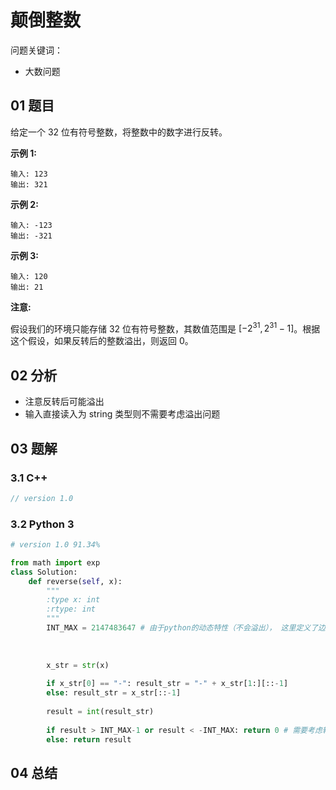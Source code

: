 # 颠倒整数 

问题关键词：

- 大数问题

## 01 题目

给定一个 32 位有符号整数，将整数中的数字进行反转。

**示例 1:**

```
输入: 123
输出: 321
```

 **示例 2:**

```
输入: -123
输出: -321
```

**示例 3:**

```
输入: 120
输出: 21
```

**注意:**

假设我们的环境只能存储 32 位有符号整数，其数值范围是 $[−2^{31},  2^{31} − 1]$。根据这个假设，如果反转后的整数溢出，则返回 0。

## 02 分析

- 注意反转后可能溢出
- 输入直接读入为 string 类型则不需要考虑溢出问题

## 03 题解

### 3.1 C++

```c++
// version 1.0

```



### 3.2 Python 3

```python
# version 1.0 91.34%

from math import exp
class Solution:
    def reverse(self, x):
        """
        :type x: int
        :rtype: int
        """
        INT_MAX = 2147483647 # 由于python的动态特性（不会溢出）， 这里定义了边界值
        
        
        
        x_str = str(x)
        
        if x_str[0] == "-": result_str = "-" + x_str[1:][::-1]
        else: result_str = x_str[::-1]
        
        result = int(result_str)
        
        if result > INT_MAX-1 or result < -INT_MAX: return 0 # 需要考虑转换后的结果
        else: return result

```

## 04 总结

